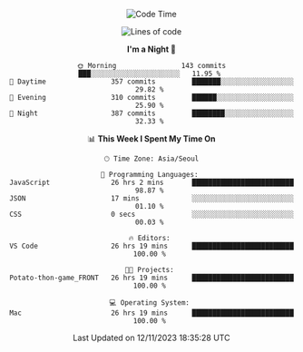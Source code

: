 <div align=center>
 
<!--START_SECTION:waka-->
![Code Time](http://img.shields.io/badge/Code%20Time-381%20hrs%2012%20mins-blue)

![Lines of code](https://img.shields.io/badge/From%20Hello%20World%20I%27ve%20Written-3.2%20million%20lines%20of%20code-blue)

**I'm a Night 🦉** 

```text
🌞 Morning                143 commits         ███░░░░░░░░░░░░░░░░░░░░░░   11.95 % 
🌆 Daytime                357 commits         ███████░░░░░░░░░░░░░░░░░░   29.82 % 
🌃 Evening                310 commits         ██████░░░░░░░░░░░░░░░░░░░   25.90 % 
🌙 Night                  387 commits         ████████░░░░░░░░░░░░░░░░░   32.33 % 
```


📊 **This Week I Spent My Time On** 

```text
🕑︎ Time Zone: Asia/Seoul

💬 Programming Languages: 
JavaScript               26 hrs 2 mins       █████████████████████████   98.87 % 
JSON                     17 mins             ░░░░░░░░░░░░░░░░░░░░░░░░░   01.10 % 
CSS                      0 secs              ░░░░░░░░░░░░░░░░░░░░░░░░░   00.03 % 

🔥 Editors: 
VS Code                  26 hrs 19 mins      █████████████████████████   100.00 % 

🐱‍💻 Projects: 
Potato-thon-game_FRONT   26 hrs 19 mins      █████████████████████████   100.00 % 

💻 Operating System: 
Mac                      26 hrs 19 mins      █████████████████████████   100.00 % 
```


 Last Updated on 12/11/2023 18:35:28 UTC
<!--END_SECTION:waka-->
 </div>
